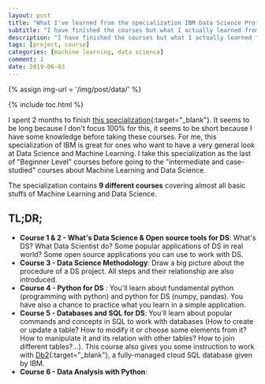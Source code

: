 ```yaml
---
layout: post
title: "What I've learned from the specialization IBM Data Science Professional Certificate"
subtitle: "I have finished the courses but what I actually learned from them?"
description: "I have finished the courses but what I actually learned from them?"
tags: [project, course]
categories: [machine learning, data science]
comment: 1
date: 2019-06-03
---
```


{% assign img-url = '/img/post/data/' %}

{% include toc.html %}

I spent 2 months to finish [this specialization](https://www.coursera.org/specializations/ibm-data-science-professional-certificate){:target="_blank"}. It seems to be long because I don't focus 100% for this, it seems to be short because I have some knowledge before taking these courses. For me, this specialization of IBM is great for ones who want to have a very general look at Data Science and Machine Learning. I take this specialization as the last of "Beginner Level" courses before going to the "intermediate and case-studied" courses about Machine Learning and Data Science.

The specialization contains **9 different courses** covering almost all basic stuffs of Machine Learning and Data Science.

## TL;DR;

- **Course 1 & 2 - What's Data Science & Open source tools for DS**: What's DS? What Data Scientist do? Some popular applications of DS in real world? Some open source applications you can use to work with DS.
- **Course 3 - Data Science Methodology**: Draw a big picture about the procedure of a DS project. All steps and their relationship are also introduced.
- **Course 4 - Python for DS** : You'll learn about fundamental python (programming with python) and python for DS (numpy, pandas). You have also a chance to practice what you learn in a simple application.
- **Course 5 - Databases and SQL for DS**: You'll learn about popular commands and concepts in SQL to work with databases (How to create or update a table? How to modify it or choose some elements from it? How to manipulate it and its relation with other tables? How to join different tables?...). This course also gives you some instruction to work with [Db2](https://cloud.ibm.com/catalog/services/db2){:target="_blank"}, a fully-managed cloud SQL database given by IBM.
- **Course 6 - Data Analysis with Python**: 


